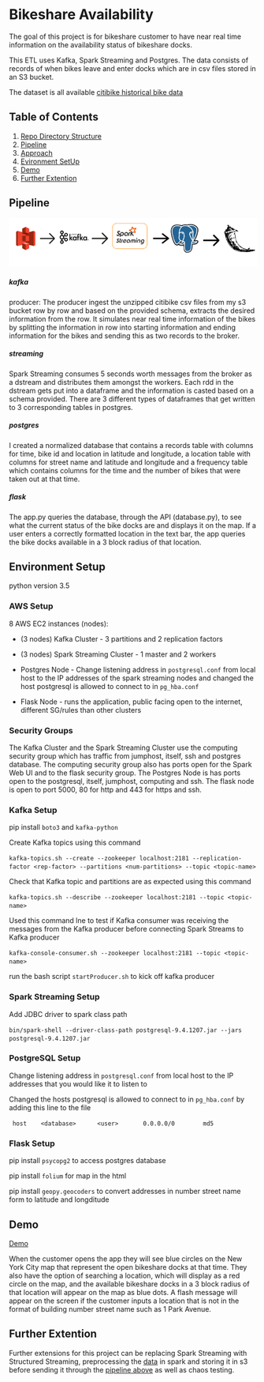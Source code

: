 # Bikeshare Availability

The goal of this project is for bikeshare customer to have near real time information on the availability status of bikeshare docks.

This ETL uses Kafka, Spark Streaming and Postgres. The data consists of records of when bikes leave and enter docks which are in csv files stored in an S3 bucket.

The dataset is all available [citibike historical bike data](https://www.citibikenyc.com/system-data)

## Table of Contents
1. [Repo Directory Structure](README.md#Repo-Directory-Structure)
2. [Pipeline](README.md#Pipeline)
3. [Approach](README.md#Approach)
4. [Evironment SetUp](README.md#Evironment-Setup)
5. [Demo](README.md#Demo)
6. [Further Extention](README.md#Further-Extention)

    
## Pipeline

![alt text](pic/pipeline.png)

##### kafka
producer: 
The producer ingest the unzipped citibike csv files from my s3 bucket row by row and based on the provided schema, extracts the desired information from the row. It simulates near real time information of the bikes by splitting the information in row into starting information and ending information for the bikes and sending this as two records to the broker.

##### streaming
Spark Streaming consumes 5 seconds worth messages from the broker as a dstream and distributes them amongst the workers. Each rdd in the dstream gets put into a dataframe and the information is casted based on a schema provided. There are 3 different types of dataframes that get written to 3 corresponding tables in postgres.

##### postgres
I created a normalized database that contains a records table with columns for time, bike id and location in latitude and longitude, a location table with columns for street name and latitude and longitude and a frequency table which contains columns for the time and the number of bikes that were taken out at that time. 

##### flask
The app.py queries the database, through the API (database.py), to see what the current status of the bike docks are and displays it on the map. If a user enters a correctly formatted location in the text bar, the app queries the bike docks available in a 3 block radius of that location.


## Environment Setup
python version 3.5
### AWS Setup
8 AWS EC2 instances (nodes):

- (3 nodes) Kafka Cluster
         - 3 partitions and 2 replication factors
- (3 nodes) Spark Streaming Cluster
         - 1 master and 2 workers
- Postgres Node
         - Change listening address in `postgresql.conf` from local host to the IP addresses of the spark streaming nodes and changed the host postgresql is allowed to connect to in `pg_hba.conf` 

- Flask Node
        - runs the application, public facing open to the internet, different SG/rules than other clusters

### Security Groups
The Kafka Cluster and the Spark Streaming Cluster use the computing security group which has traffic from jumphost, itself, ssh and postgres database. The computing security group also has ports open for the Spark Web UI and to the flask security group. The Postgres Node is has ports open to the postgresql, itself, jumphost, computing and ssh. The flask node is open to port 5000, 80 for http and 443 for https and ssh.

### Kafka Setup
pip install `boto3` and `kafka-python`

Create Kafka topics using this command

`kafka-topics.sh --create --zookeeper localhost:2181 --replication-factor <rep-factor> --partitions <num-partitions> --topic <topic-name>`

Check that Kafka topic and partitions are as expected using this command 

`kafka-topics.sh --describe --zookeeper localhost:2181 --topic <topic-name>`

Used this command lne to test if Kafka consumer was receiving the messages from the Kafka producer before connecting Spark Streams to Kafka producer

`kafka-console-consumer.sh --zookeeper localhost:2181 --topic <topic-name>`

run the bash script `startProducer.sh` to kick off kafka producer

### Spark Streaming Setup
Add JDBC driver to spark class path

`bin/spark-shell --driver-class-path postgresql-9.4.1207.jar --jars postgresql-9.4.1207.jar`

### PostgreSQL Setup
Change listening address in `postgresql.conf` from local host to the IP addresses that you would like it to listen to

Changed the hosts postgresql is allowed to connect to in `pg_hba.conf` by adding this line to the file

` host    <database>      <user>       0.0.0.0/0        md5`

### Flask Setup
pip install `psycopg2` to access postgres database

pip install `folium` for map in the html

pip install `geopy.geocoders` to convert addresses in number street name form to latitude and longditude

## Demo
[Demo](https://www.youtube.com/watch?v=QS-lSPjHsqQ)

When the customer opens the app they will see blue circles on the New York City map that represent the open bikeshare docks at that time. They also have the option of searching a location, which will display as a red circle on the map, and the available bikeshare docks in a 3 block radius of that location will appear on the map as blue dots. A flash message will appear on the screen if the customer inputs a location that is not in the format of building number street name such as 1 Park Avenue.

## Further Extention
Further extensions for this project can be replacing Spark Streaming with Structured Streaming, preprocessing the [data](README.md#Dataset) in spark and storing it in s3 before sending it through the [pipeline above](README.md#Pipeline) as well as chaos testing.
